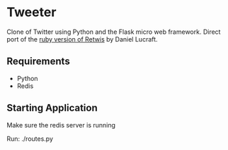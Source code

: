 Tweeter
=======

Clone of Twitter using Python and the Flask micro web framework. Direct port of the [ruby version of Retwis](http://github.com/danlucraft/retwis.rb)  by Daniel Lucraft.

Requirements
------------

 * Python
 * Redis

Starting Application
--------------------

Make sure the redis server is running

Run:
	./routes.py
